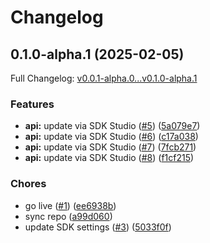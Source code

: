 # Changelog

## 0.1.0-alpha.1 (2025-02-05)

Full Changelog: [v0.0.1-alpha.0...v0.1.0-alpha.1](https://github.com/GitbookIO/lightswitch/compare/v0.0.1-alpha.0...v0.1.0-alpha.1)

### Features

* **api:** update via SDK Studio ([#5](https://github.com/GitbookIO/lightswitch/issues/5)) ([5a079e7](https://github.com/GitbookIO/lightswitch/commit/5a079e7ed3650a5a32741bfb9fe070f4f7db1341))
* **api:** update via SDK Studio ([#6](https://github.com/GitbookIO/lightswitch/issues/6)) ([c17a038](https://github.com/GitbookIO/lightswitch/commit/c17a038ebbd38cba6b3eb3f4335dd0a117c0dde8))
* **api:** update via SDK Studio ([#7](https://github.com/GitbookIO/lightswitch/issues/7)) ([7fcb271](https://github.com/GitbookIO/lightswitch/commit/7fcb2717d397559237df277732d1249a09d08b5f))
* **api:** update via SDK Studio ([#8](https://github.com/GitbookIO/lightswitch/issues/8)) ([f1cf215](https://github.com/GitbookIO/lightswitch/commit/f1cf21575e46ad208bbcaa17e0f038962b2d5254))


### Chores

* go live ([#1](https://github.com/GitbookIO/lightswitch/issues/1)) ([ee6938b](https://github.com/GitbookIO/lightswitch/commit/ee6938b2a0bd79748e6b5d9ab2ac62c27058512f))
* sync repo ([a99d060](https://github.com/GitbookIO/lightswitch/commit/a99d060d74d6f6effc3124f481b5430062d448a8))
* update SDK settings ([#3](https://github.com/GitbookIO/lightswitch/issues/3)) ([5033f0f](https://github.com/GitbookIO/lightswitch/commit/5033f0f53999f97430546d4dbf481258538d3bba))
